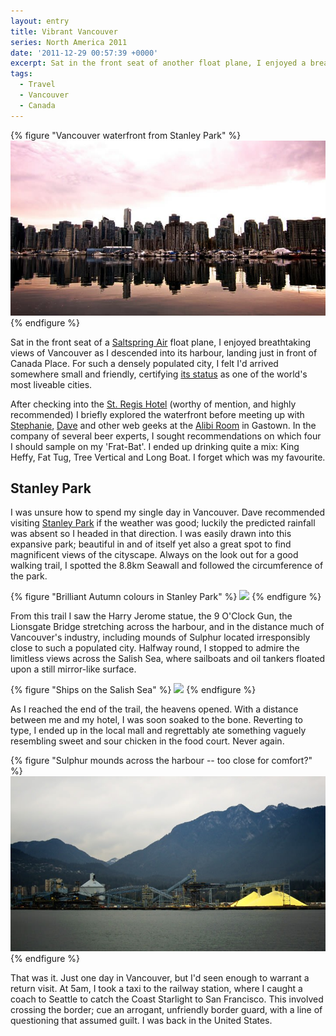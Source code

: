 ```yaml
---
layout: entry
title: Vibrant Vancouver
series: North America 2011
date: '2011-12-29 00:57:39 +0000'
excerpt: Sat in the front seat of another float plane, I enjoyed a breathtaking view of Vancouver as I descended into its harbour. For such a densely populated city, I felt I'd arrived somewhere small and friendly.
tags:
  - Travel
  - Vancouver
  - Canada
---
```

{% figure "Vancouver waterfront from Stanley Park" %}
![](/assets/images/2011/12/vancouver.jpg)
{% endfigure %}

Sat in the front seat of a [Saltspring Air][1] float plane, I enjoyed breathtaking views of Vancouver as I descended into its harbour, landing just in front of Canada Place. For such a densely populated city, I felt I'd arrived somewhere small and friendly, certifying [its status][2] as one of the world's most liveable cities.

After checking into the [St. Regis Hotel][3] (worthy of mention, and highly recommended) I briefly explored the waterfront before meeting up with [Stephanie][4], [Dave][5] and other web geeks at the [Alibi Room][6] in Gastown. In the company of several beer experts, I sought recommendations on which four I should sample on my 'Frat-Bat'. I ended up drinking quite a mix: King Heffy, Fat Tug, Tree Vertical and Long Boat. I forget which was my favourite.

## Stanley Park
I was unsure how to spend my single day in Vancouver. Dave recommended visiting [Stanley Park][7] if the weather was good; luckily the predicted rainfall was absent so I headed in that direction. I was easily drawn into this expansive park; beautiful in and of itself yet also a great spot to find magnificent views of the cityscape. Always on the look out for a good walking trail, I spotted the 8.8km Seawall and followed the circumference of the park.

{% figure "Brilliant Autumn colours in Stanley Park" %}
![](/assets/images/2011/12/vancouver_stanley_park.jpg)
{% endfigure %}

From this trail I saw the Harry Jerome statue, the 9 O'Clock Gun, the Lionsgate Bridge stretching across the harbour, and in the distance much of Vancouver's industry, including mounds of Sulphur located irresponsibly close to such a populated city. Halfway round, I stopped to admire the limitless views across the Salish Sea, where sailboats and oil tankers floated upon a still mirror-like surface.

{% figure "Ships on the Salish Sea" %}
![](/assets/images/2011/12/vancouver_salish_sea.jpg)
{% endfigure %}

As I reached the end of the trail, the heavens opened. With a distance between me and my hotel, I was soon soaked to the bone. Reverting to type, I ended up in the local mall and regrettably ate something vaguely resembling sweet and sour chicken in the food court. Never again.

{% figure "Sulphur mounds across the harbour -- too close for comfort?" %}
![](/assets/images/2011/12/vancouver_sulphur.jpg)
{% endfigure %}

That was it. Just one day in Vancouver, but I'd seen enough to warrant a return visit. At 5am, I took a taxi to the railway station, where I caught a coach to Seattle to catch the Coast Starlight to San Francisco. This involved crossing the border; cue an arrogant, unfriendly border guard, with a line of questioning that assumed guilt. I was back in the United States.

[1]: http://saltspringair.com/
[2]: http://www.bbc.co.uk/news/world-asia-pacific-14716442
[3]: http://stregishotel.com/
[4]: http://stephaniehobson.ca/
[5]: http://mezzoblue.com/
[6]: http://alibi.ca/
[7]: http://en.wikipedia.org/wiki/Stanley_Park

